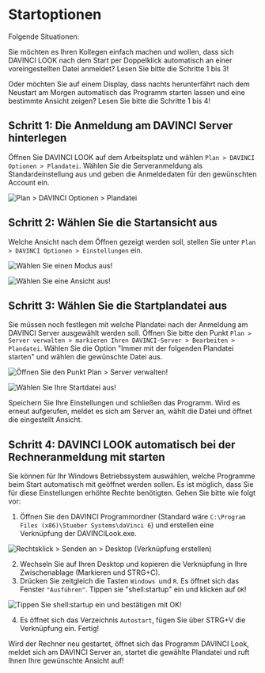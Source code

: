 # Startoptionen

Folgende Situationen: 

Sie möchten es Ihren Kollegen einfach machen und wollen, dass sich DAVINCI LOOK nach dem Start per Doppelklick automatisch an einer voreingestellten Datei anmeldet? Lesen Sie bitte die Schritte 1 bis 3!

Oder möchten Sie auf einem Display, dass nachts herunterfährt nach dem Neustart am Morgen automatisch das Programm starten lassen und eine bestimmte Ansicht zeigen? Lesen Sie bitte die Schritte 1 bis 4!


## Schritt 1: Die Anmeldung am DAVINCI Server hinterlegen

Öffnen Sie DAVINCI LOOK auf dem Arbeitsplatz und wählen `Plan > DAVINCI Optionen > Plandatei`. Wählen Sie die Serveranmeldung als Standardeinstellung aus und geben die Anmeldedaten für den gewünschten Account ein.

![`Plan > DAVINCI Optionen > Plandatei`](/assets/images/look/autostart01.png)

## Schritt 2: Wählen Sie die Startansicht aus
Welche Ansicht nach dem Öffnen gezeigt werden soll, stellen Sie unter `Plan > DAVINCI Optionen > Einstellungen` ein.

![Wählen Sie einen Modus aus!](/assets/images/look/autostart02.png)

![Wählen Sie eine Ansicht aus!](/assets/images/look/autostart03.png)

## Schritt 3: Wählen Sie die Startplandatei aus

Sie müssen noch festlegen mit welche Plandatei nach der Anmeldung am DAVINCI Server ausgewählt werden soll. Öffnen Sie bitte den Punkt `Plan > Server verwalten > markieren Ihren DAVINCI-Server > Bearbeiten > Plandatei`. Wählen Sie die Option "Immer mit der folgenden Plandatei starten" und wählen die gewünschte Datei aus.

![Öffnen Sie den Punkt `Plan > Server verwalten`!](/assets/images/look/autostart04.png)

![Wählen Sie Ihre Startdatei aus!](/assets/images/look/autostart05.png)

Speichern Sie Ihre Einstellungen und schließen das Programm. Wird es erneut aufgerufen, meldet es sich am Server an, wählt die Datei und öffnet die eingestellt Ansicht.


## Schritt 4: DAVINCI LOOK automatisch bei der Rechneranmeldung mit starten

Sie können für Ihr Windows Betriebssystem auswählen, welche Programme beim Start automatisch mit geöffnet werden sollen. Es ist möglich, dass Sie für diese Einstellungen erhöhte Rechte benötigten. Gehen Sie bitte wie folgt vor:

1. Öffnen Sie den DAVINCI Programmordner (Standard wäre `C:\Program Files (x86)\Stueber Systems\daVinci 6`) und erstellen eine Verknüpfung der DAVINCILook.exe.

![Rechtsklick > Senden an > Desktop (Verknüpfung erstellen)](/assets/images/look/autostart06.png)

2. Wechseln Sie auf Ihren Desktop und kopieren die Verknüpfung in Ihre Zwischenablage (Markieren und STRG+C).
3. Drücken Sie zeitgleich die Tasten `Windows `und `R`. Es öffnet sich das Fenster `"Ausführen"`. Tippen sie "shell:startup" ein und klicken auf `OK`!

![Tippen Sie shell:startup ein und bestätigen mit OK!](/assets/images/look/autostart07.png)

4. Es öffnet sich das Verzeichnis `Autostart`, fügen Sie über STRG+V die Verknüpfung ein. Fertig!

Wird der Rechner neu gestartet, öffnet sich das Programm DAVINCI Look, meldet sich am DAVINCI Server an, startet die gewählte Plandatei und ruft Ihnen Ihre gewünschte Ansicht auf!

